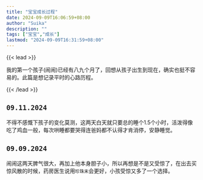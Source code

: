 ```yaml
---
title: "宝宝成长过程"
date: 2024-09-09T16:06:59+08:00
author: "Suika"
description: ""
tags: ["宝宝","成长"]
lastmod: "2024-09-09T16:31:59+08:00"
---
```


{{< lead >}}

我的第一个孩子(闹闹)已经有八九个月了，回想从孩子出生到现在，确实也挺不容易的。此篇是想记录平时的心路历程。

{{< /lead >}}

## `09.11.2024`

不得不感慨下孩子的变化莫测，这两天白天就只要总的睡个1.5个小时，活泼得像吃了鸡血一般，每次哄睡都要哭得连爸妈都不认得才肯消停，安静睡觉。

## `09.09.2024`

闹闹这两天脾气很大，再加上他本身胆子小，所以再想是不是又受惊了，在出去买惊风散的时候，药房医生说用`珍珠末`会更好，小孩受惊又多了一个选择。


